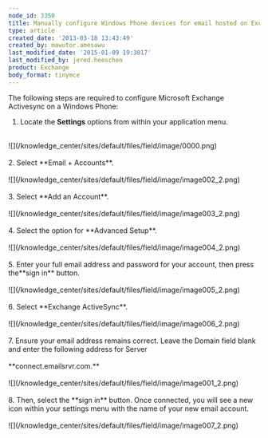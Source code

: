 ```yaml
---
node_id: 3350
title: Manually configure Windows Phone devices for email hosted on Exchange 2010
type: article
created_date: '2013-03-18 13:43:49'
created_by: mawutor.amesawu
last_modified_date: '2015-01-09 19:3017'
last_modified_by: jered.heeschen
product: Exchange
body_format: tinymce
---
```


The following steps are required to configure Microsoft Exchange
Activesync on a Windows Phone:

1. Locate the **Settings** options from within your application menu.<br>
 <br>
 ![](/knowledge_center/sites/default/files/field/image/0000.png)<br>
 <br>
 2. Select **Email + Accounts**.<br>
 <br>
 ![](/knowledge_center/sites/default/files/field/image/image002_2.png)<br>
 <br>
 3. Select **Add an Account**.<br>
 <br>
 ![](/knowledge_center/sites/default/files/field/image/image003_2.png)<br>
 <br>
 4. Select the option for **Advanced Setup**.<br>
 <br>
 ![](/knowledge_center/sites/default/files/field/image/image004_2.png)<br>
 <br>
 5. Enter your full email address and password for your account, then
press the**sign in** button.<br>
 <br>
 ![](/knowledge_center/sites/default/files/field/image/image005_2.png)<br>
 <br>
 6. Select **Exchange ActiveSync**.<br>
 <br>
 ![](/knowledge_center/sites/default/files/field/image/image006_2.png)<br>
 <br>
 7. Ensure your email address remains correct.  Leave the Domain field
blank and enter the following address for Server<br>
 <br>
 **connect.emailsrvr.com.**<br>
 <br>
 ![](/knowledge_center/sites/default/files/field/image/image001_2.png)<br>
 <br>
 8. Then, select the **sign in** button. Once connected, you will see a
new icon within your settings menu with the name of your new email
account.<br>
 <br>
 ![](/knowledge_center/sites/default/files/field/image/image007_2.png)

